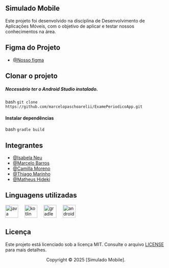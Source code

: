 ## Simulado Mobile 
Este projeto foi desenvolvido na disciplina de Desenvolvimento de Aplicações Móveis, com o objetivo de aplicar e testar nossos conhecimentos na área.


## Figma do Projeto
- [@Nosso figma](https://www.figma.com/design/0dhHa7cjBSDgSJmRFGqQp8/Simulado-Mobile?node-id=1-2&t=zZBEUgWtc8OGpqUP-1](https://www.figma.com/design/dH3mnZqfn7QJ0dXusn49qd/Exame-peri%C3%B3dico-App?node-id=0-1&t=OcFSVArjui2lcYR8-1))
## Clonar o projeto

##### Necessário ter o Android Studio instalado.

bash 
`git clone https://github.com/marcelopaschoarelii/ExamePeriodicoApp.git`

#### Instalar dependências

bash
`gradle build`

## Integrantes

- [@Isabela Neu](https://github.com/isabelaneu)
- [@Marcelo Barros](https://github.com/marcelopaschoareli)
- [@Camilla Moreno](https://github.com/CamillaMoreno)
- [@Thiago Marinho](https://github.com/thiagogabrielgerminare)
- [@Matheus Hideki](https://github.com/Hideki1202)


## Linguagens utilizadas
  <img src="https://cdn.jsdelivr.net/gh/devicons/devicon/icons/java/java-original.svg" height="40" alt="java logo"  /> <img width="12" /> <img src="https://cdn.jsdelivr.net/gh/devicons/devicon/icons/kotlin/kotlin-original.svg" height="40" alt="kotlin logo"  /> <img width="12" /> <img src="https://cdn.jsdelivr.net/gh/devicons/devicon/icons/gradle/gradle-original.svg" height="40" alt="gradle logo"  /> <img width="12" /> <img src="https://cdn.jsdelivr.net/gh/devicons/devicon/icons/androidstudio/androidstudio-original.svg" height="40" alt="androidstudio logo"  />

## Licença

Este projeto está licenciado sob a licença MIT. Consulte o arquivo [LICENSE](LICENSE) para mais detalhes.

<p align="center">
  Copyright © 2025 [Simulado Mobile].
</p>
